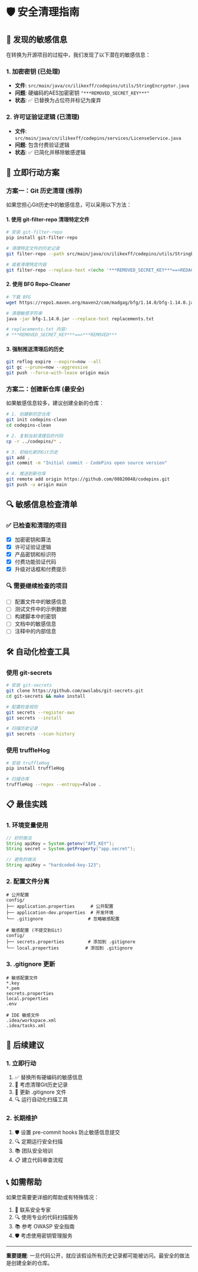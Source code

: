 # 🛡️ 安全清理指南

## 🚨 发现的敏感信息

在转换为开源项目的过程中，我们发现了以下潜在的敏感信息：

### 1. 加密密钥 (已处理)
- **文件**: `src/main/java/cn/ilikexff/codepins/utils/StringEncryptor.java`
- **问题**: 硬编码的AES加密密钥 `"***REMOVED_SECRET_KEY***"`
- **状态**: ✅ 已替换为占位符并标记为废弃

### 2. 许可证验证逻辑 (已清理)
- **文件**: `src/main/java/cn/ilikexff/codepins/services/LicenseService.java`
- **问题**: 包含付费验证逻辑
- **状态**: ✅ 已简化并移除敏感逻辑

## 🔧 立即行动方案

### 方案一：Git 历史清理 (推荐)

如果您担心Git历史中的敏感信息，可以采用以下方法：

#### 1. 使用 git-filter-repo 清理特定文件
```bash
# 安装 git-filter-repo
pip install git-filter-repo

# 清理特定文件的历史记录
git filter-repo --path src/main/java/cn/ilikexff/codepins/utils/StringEncryptor.java --invert-paths

# 或者清理特定内容
git filter-repo --replace-text <(echo '***REMOVED_SECRET_KEY***==>REDACTED_KEY')
```

#### 2. 使用 BFG Repo-Cleaner
```bash
# 下载 BFG
wget https://repo1.maven.org/maven2/com/madgag/bfg/1.14.0/bfg-1.14.0.jar

# 清理敏感字符串
java -jar bfg-1.14.0.jar --replace-text replacements.txt

# replacements.txt 内容:
# ***REMOVED_SECRET_KEY***==>***REMOVED***
```

#### 3. 强制推送清理后的历史
```bash
git reflog expire --expire=now --all
git gc --prune=now --aggressive
git push --force-with-lease origin main
```

### 方案二：创建新仓库 (最安全)

如果敏感信息较多，建议创建全新的仓库：

```bash
# 1. 创建新的空仓库
git init codepins-clean
cd codepins-clean

# 2. 复制当前清理后的代码
cp -r ../codepins/* .

# 3. 初始化新的Git历史
git add .
git commit -m "Initial commit - CodePins open source version"

# 4. 推送到新仓库
git remote add origin https://github.com/08820048/codepins.git
git push -u origin main
```

## 🔍 敏感信息检查清单

### ✅ 已检查和清理的项目
- [x] 加密密钥和算法
- [x] 许可证验证逻辑
- [x] 产品密钥和标识符
- [x] 付费功能验证代码
- [x] 升级对话框和付费提示

### 🔍 需要继续检查的项目
- [ ] 配置文件中的敏感信息
- [ ] 测试文件中的示例数据
- [ ] 构建脚本中的密钥
- [ ] 文档中的敏感信息
- [ ] 注释中的内部信息

## 🛠️ 自动化检查工具

### 使用 git-secrets
```bash
# 安装 git-secrets
git clone https://github.com/awslabs/git-secrets.git
cd git-secrets && make install

# 配置检查规则
git secrets --register-aws
git secrets --install

# 扫描历史记录
git secrets --scan-history
```

### 使用 truffleHog
```bash
# 安装 truffleHog
pip install truffleHog

# 扫描仓库
truffleHog --regex --entropy=False .
```

## 📋 最佳实践

### 1. 环境变量使用
```java
// 好的做法
String apiKey = System.getenv("API_KEY");
String secret = System.getProperty("app.secret");

// 避免的做法
String apiKey = "hardcoded-key-123";
```

### 2. 配置文件分离
```
# 公开配置
config/
├── application.properties      # 公开配置
├── application-dev.properties  # 开发环境
└── .gitignore                 # 忽略敏感配置

# 敏感配置 (不提交到Git)
config/
├── secrets.properties         # 添加到 .gitignore
└── local.properties          # 添加到 .gitignore
```

### 3. .gitignore 更新
```gitignore
# 敏感配置文件
*.key
*.pem
secrets.properties
local.properties
.env

# IDE 敏感文件
.idea/workspace.xml
.idea/tasks.xml
```

## 🚀 后续建议

### 1. 立即行动
1. ✅ 替换所有硬编码的敏感信息
2. 🔄 考虑清理Git历史记录
3. 📝 更新 .gitignore 文件
4. 🔍 运行自动化扫描工具

### 2. 长期维护
1. 🛡️ 设置 pre-commit hooks 防止敏感信息提交
2. 🔍 定期运行安全扫描
3. 📚 团队安全培训
4. 📋 建立代码审查流程

## 📞 如需帮助

如果您需要更详细的帮助或有特殊情况：

1. 📧 联系安全专家
2. 🔍 使用专业的代码扫描服务
3. 📚 参考 OWASP 安全指南
4. 🛡️ 考虑使用密钥管理服务

---

**重要提醒**: 一旦代码公开，就应该假设所有历史记录都可能被访问。最安全的做法是创建全新的仓库。
